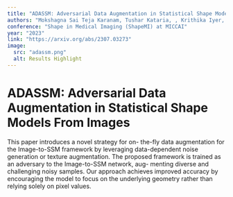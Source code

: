 ```yaml
---
title: "ADASSM: Adversarial Data Augmentation in Statistical Shape Models From Images"
authors: "Mokshagna Sai Teja Karanam, Tushar Kataria, , Krithika Iyer, Shireen Elhabian. "
conference: "Shape in Medical Imaging (ShapeMI) at MICCAI"
year: "2023"
link: "https://arxiv.org/abs/2307.03273"
image:
  src: "adassm.png"
  alt: Results Highlight
---
```


# ADASSM: Adversarial Data Augmentation in Statistical Shape Models From Images
This paper introduces a novel strategy for on-
the-fly data augmentation for the Image-to-SSM framework by leveraging
data-dependent noise generation or texture augmentation. The proposed
framework is trained as an adversary to the Image-to-SSM network, aug-
menting diverse and challenging noisy samples. Our approach achieves
improved accuracy by encouraging the model to focus on the underlying
geometry rather than relying solely on pixel values.